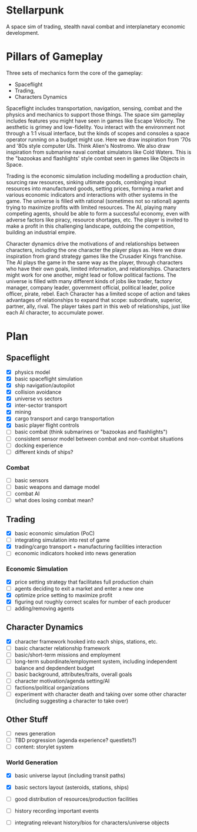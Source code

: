 # Stellarpunk

A space sim of trading, stealth naval combat and interplanetary economic
development.

# Pillars of Gameplay

Three sets of mechanics form the core of the gameplay:

* Spaceflight
* Trading,
* Characters Dynamics

Spaceflight includes transportation, navigation, sensing, combat and the
physics and mechanics to support those things. The space sim gameplay includes
features you might have seen in games like Escape Velocity. The aesthetic is
grimey and low-fidelity. You interact with the environment not through a 1:1
visual interface, but the kinds of scopes and consoles a space operator running
on a budget might use. Here we draw inspiration from '70s and '80s style
computer UIs. Think Alien's Nostromo. We also draw inspiration from submarine
naval combat simulators like Cold Waters. This is the "bazookas and
flashlights' style combat seen in games like Objects in Space.

Trading is the economic simulation including modelling a production chain,
sourcing raw resources, sinking ultimate goods, combinging input resources into
manufactured goods, setting prices, forming a market and various economic
indicators and interactions with other systems in the game. The universe is
filled with rational (sometimes not so rational) agents trying to maximize
profits with limited resources. The AI, playing many competing agents, should
be able to form a successful economy, even with adverse factors like piracy,
resource shortages, etc. The player is invited to make a profit in this
challenging landscape, outdoing the competition, building an industrial empire.

Character dynamics drive the motivations of and relationships between
characters, including the one character the player plays as. Here we draw
inspiration from grand strategy games like the Crusader Kings franchise. The AI
plays the game in the same way as the player, through characters who have their
own goals, limited information, and relationships. Characters might work for
one another, might lead or follow political factions. The universe is filled
with many different kinds of jobs like trader, factory manager, company leader,
government official, political leader, police officer, pirate, rebel. Each
Character has a limited scope of action and takes advantages of relationships
to expand that scope: subordinate, superior, partner, ally, rival. The player
takes part in this web of relationships, just like each AI character, to
accumulate power.

# Plan

## Spaceflight

- [x] physics model
- [x] basic spaceflight simulation
- [x] ship navigation/autopilot
- [x] collision avoidance
- [x] universe vs sectors
- [x] inter-sector transport
- [x] mining
- [x] cargo transport and cargo transportation
- [x] basic player flight controls
- [ ] basic combat (think submarines or "bazookas and flashlights")
- [ ] consistent sensor model between combat and non-combat situations
- [ ] docking experience
- [ ] different kinds of ships?

### Combat

- [ ] basic sensors
- [ ] basic weapons and damage model
- [ ] combat AI
- [ ] what does losing combat mean?

## Trading

- [x] basic economic simulation (PoC)
- [ ] integrating simulation into rest of game
- [x] trading/cargo transport + manufacturing facilities interaction
- [ ] economic indicators hooked into news generation

### Economic Simulation

- [x] price setting strategy that facilitates full production chain
- [ ] agents deciding to exit a market and enter a new one
- [x] optimize price setting to maximize profit
- [x] figuring out roughly correct scales for number of each producer
- [ ] adding/removing agents

## Character Dynamics

- [x] character framework hooked into each ships, stations, etc.
- [ ] basic character relationship framework
- [ ] basic/short-term missions and employment
- [ ] long-term subordinate/employment system, including independent balance and depdendent budget
- [ ] basic background, attributes/traits, overall goals
- [ ] character motivation/agenda setting/AI
- [ ] factions/political organizations
- [ ] experiment with character death and taking over some other character (including suggesting a character to take over)

## Other Stuff

- [ ] news generation
- [ ] TBD progression (agenda experience? questlets?)
- [ ] content: storylet system

### World Generation

- [x] basic universe layout (including transit paths)
- [x] basic sectors layout (asteroids, stations, ships)
- [ ] good distribution of resources/production facilities
- [ ] history recording important events
- [ ] integrating relevant history/bios for characters/universe objects

